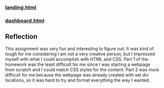 ### [landing.html](https://github.ncsu.edu/engr-csc342/csc342-2024Spring-jacarras/blob/main/Homework1/Part1/landing.html)

### [dashboard.html](https://github.ncsu.edu/engr-csc342/csc342-2024Spring-jacarras/blob/main/Homework1/Part2/dashboard.html)

## Reflection
This assignment was very fun and interesting to figure out. It was kind of tough for me considering I am not a very creative person, but I impressed myself with what
I could accomplish with HTML and CSS. Part 1 of the homework was the least difficult for me since I was starting a webpage from scratch and I could match CSS styles for
the content. Part 2 was more difficult for me because the webpage was already created with set div locations, so it was hard to try and format everything the way I wanted.
